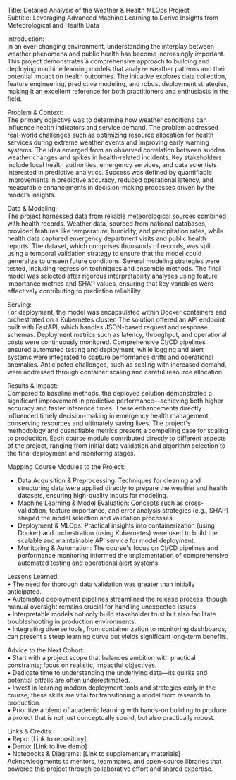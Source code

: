 Title: Detailed Analysis of the Weather & Health MLOps Project  
Subtitle: Leveraging Advanced Machine Learning to Derive Insights from Meteorological and Health Data

Introduction:  
In an ever-changing environment, understanding the interplay between weather phenomena and public health has become increasingly important. This project demonstrates a comprehensive approach to building and deploying machine learning models that analyze weather patterns and their potential impact on health outcomes. The initiative explores data collection, feature engineering, predictive modeling, and robust deployment strategies, making it an excellent reference for both practitioners and enthusiasts in the field.

Problem & Context:  
The primary objective was to determine how weather conditions can influence health indicators and service demand. The problem addressed real-world challenges such as optimizing resource allocation for health services during extreme weather events and improving early warning systems. The idea emerged from an observed correlation between sudden weather changes and spikes in health-related incidents. Key stakeholders include local health authorities, emergency services, and data scientists interested in predictive analytics. Success was defined by quantifiable improvements in predictive accuracy, reduced operational latency, and measurable enhancements in decision-making processes driven by the model’s insights.

Data & Modeling:  
The project harnessed data from reliable meteorological sources combined with health records. Weather data, sourced from national databases, provided features like temperature, humidity, and precipitation rates, while health data captured emergency department visits and public health reports. The dataset, which comprises thousands of records, was split using a temporal validation strategy to ensure that the model could generalize to unseen future conditions. Several modeling strategies were tested, including regression techniques and ensemble methods. The final model was selected after rigorous interpretability analyses using feature importance metrics and SHAP values, ensuring that key variables were effectively contributing to prediction reliability.

Serving:  
For deployment, the model was encapsulated within Docker containers and orchestrated on a Kubernetes cluster. The solution offered an API endpoint built with FastAPI, which handles JSON-based request and response schemas. Deployment metrics such as latency, throughput, and operational costs were continuously monitored. Comprehensive CI/CD pipelines ensured automated testing and deployment, while logging and alert systems were integrated to capture performance drifts and operational anomalies. Anticipated challenges, such as scaling with increased demand, were addressed through container scaling and careful resource allocation.

Results & Impact:  
Compared to baseline methods, the deployed solution demonstrated a significant improvement in predictive performance—achieving both higher accuracy and faster inference times. These enhancements directly influenced timely decision-making in emergency health management, conserving resources and ultimately saving lives. The project's methodology and quantifiable metrics present a compelling case for scaling to production. Each course module contributed directly to different aspects of the project, ranging from initial data validation and algorithm selection to the final deployment and monitoring stages.

Mapping Course Modules to the Project:  
- Data Acquisition & Preprocessing: Techniques for cleaning and structuring data were applied directly to prepare the weather and health datasets, ensuring high-quality inputs for modeling.  
- Machine Learning & Model Evaluation: Concepts such as cross-validation, feature importance, and error analysis strategies (e.g., SHAP) shaped the model selection and validation processes.  
- Deployment & MLOps: Practical insights into containerization (using Docker) and orchestration (using Kubernetes) were used to build the scalable and maintainable API service for model deployment.  
- Monitoring & Automation: The course's focus on CI/CD pipelines and performance monitoring informed the implementation of comprehensive automated testing and operational alert systems.

Lessons Learned:  
• The need for thorough data validation was greater than initially anticipated.  
• Automated deployment pipelines streamlined the release process, though manual oversight remains crucial for handling unexpected issues.  
• Interpretable models not only build stakeholder trust but also facilitate troubleshooting in production environments.  
• Integrating diverse tools, from containerization to monitoring dashboards, can present a steep learning curve but yields significant long-term benefits.

Advice to the Next Cohort:  
• Start with a project scope that balances ambition with practical constraints; focus on realistic, impactful objectives.  
• Dedicate time to understanding the underlying data—its quirks and potential pitfalls are often underestimated.  
• Invest in learning modern deployment tools and strategies early in the course; these skills are vital for transitioning a model from research to production.  
• Prioritize a blend of academic learning with hands-on building to produce a project that is not just conceptually sound, but also practically robust.

Links & Credits:  
• Repo: [Link to repository]  
• Demo: [Link to live demo]  
• Notebooks & Diagrams: [Link to supplementary materials]  
Acknowledgments to mentors, teammates, and open-source libraries that powered this project through collaborative effort and shared expertise.
